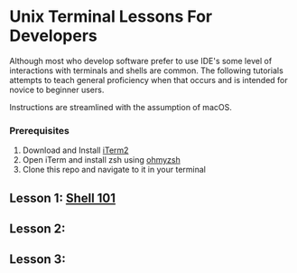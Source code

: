# Unix Terminal Lessons For Developers
Although most who develop software prefer to use IDE's some level of interactions with terminals and shells are common.
The following tutorials attempts to teach general proficiency when that occurs and is intended for novice to beginner users.

Instructions are streamlined with the assumption of macOS.

### Prerequisites
1. Download and Install [iTerm2](https://iterm2.com/)
1. Open iTerm and install zsh using [ohmyzsh](https://ohmyz.sh/#install)
1. Clone this repo and navigate to it in your terminal

## Lesson 1: [Shell 101](./lesson1/README.md)

## Lesson 2:

## Lesson 3:



